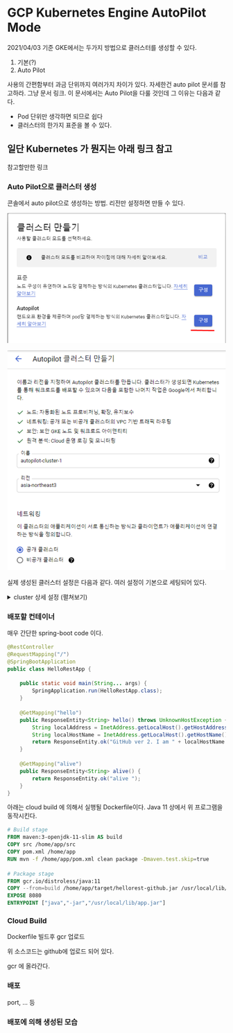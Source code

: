 # GCP Kubernetes Engine AutoPilot Mode

2021/04/03 기준 GKE에서는 두가지 방법으로 클러스터를 생성할 수 있다.

1. 기본(?)
2. Auto Pilot

사용의 간편함부터 과금 단위까지 여러가지 차이가 있다. 자세한건 auto pilot 문서를 참고하라. 그냥 문서 링크.
이 문서에서는 Auto Pilot을 다룰 것인데 그 이유는 다음과 같다.

- Pod 단위만 생각하면 되므로 쉽다
- 클러스터의 한가지 표준을 볼 수 있다.

## 일단 Kubernetes 가 뭔지는 아래 링크 참고

참고할만한 링크

### Auto Pilot으로 클러스터 생성

콘솔에서 auto pilot으로 생성하는 방법. 리전만 설정하면 만들 수 있다.

![create autopilot cluster](.resources/gcp_k8s_engine_autopilot/create_cluster_01.png)

![create autopilot cluster](.resources/gcp_k8s_engine_autopilot/create_cluster_02.png)

실제 생성된 클러스터 설정은 다음과 같다. 여러 설정이 기본으로 세팅되어 있다.

<details> <summary> cluster 상세 설정 (펼쳐보기) </summary>

![created cluster](.resources/gcp_k8s_engine_autopilot/created_cluster_01.png)
![created cluster](.resources/gcp_k8s_engine_autopilot/created_cluster_02.png)

</details>

### 배포할 컨테이너

매우 간단한 spring-boot code 이다.

```java
@RestController
@RequestMapping("/")
@SpringBootApplication
public class HelloRestApp {

    public static void main(String... args) {
        SpringApplication.run(HelloRestApp.class);
    }

    @GetMapping("hello")
    public ResponseEntity<String> hello() throws UnknownHostException {
        String localAddress = InetAddress.getLocalHost().getHostAddress();
        String localHostName = InetAddress.getLocalHost().getHostName();
        return ResponseEntity.ok("GitHub ver 2. I am " + localHostName + "(" + localAddress + ") ");
    }

    @GetMapping("alive")
    public ResponseEntity<String> alive() {
        return ResponseEntity.ok("alive ");
    }
}
```

아래는 cloud build 에 의해서 실행될 Dockerfile이다. Java 11 상에서 위 프로그램을 동작시킨다.

```Dockerfile
# Build stage
FROM maven:3-openjdk-11-slim AS build
COPY src /home/app/src
COPY pom.xml /home/app
RUN mvn -f /home/app/pom.xml clean package -Dmaven.test.skip=true

# Package stage
FROM gcr.io/distroless/java:11
COPY --from=build /home/app/target/hellorest-github.jar /usr/local/lib/app.jar
EXPOSE 8080
ENTRYPOINT ["java","-jar","/usr/local/lib/app.jar"]
```

### Cloud Build

Dockerfile 빌드후 gcr 업로드

위 소스코드는 github에 업로드 되어 있다.

gcr 에 올라간다.

### 배포

port, ... 등

### 배포에 의해 생성된 모습
